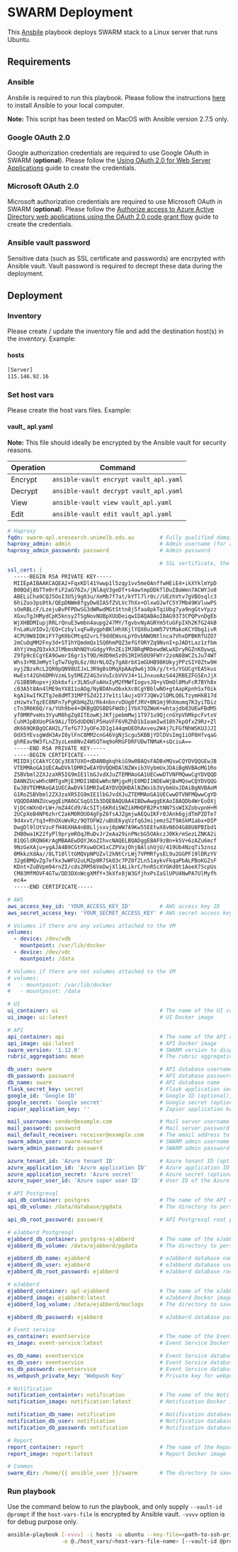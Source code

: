 # SWARM Deployment

This [Ansbile](https://www.ansible.com/) playbook deploys SWARM stack to a Linux server that runs Ubuntu.

## Requirements

### Ansible

Ansbile is required to run this playbook. Please follow the instructions [here](https://docs.ansible.com/ansible/latest/installation_guide/intro_installation.html) to install Ansible to your local computer.

**Note:** This script has been tested on MacOS with Ansible version 2.7.5 only.

### Google OAuth 2.0

Google authorization credentials are required to use Google OAuth in SWARM (**optional**). Please follow the [Using OAuth 2.0 for Web Server Applications](https://developers.google.com/identity/protocols/OAuth2WebServer) guide to create the credentials.

### Microsoft OAuth 2.0

Microsoft authorization credentials are required to use Microsoft OAuth in SWARM (**optional**). Please follow the [Authorize access to Azure Active Directory web applications using the OAuth 2.0 code grant flow](https://docs.microsoft.com/en-us/azure/active-directory/develop/v1-protocols-oauth-code) guide to create the credentials.

### Ansible vault password

Sensitive data (such as SSL certificate and passwords) are encrpyted with Ansible vault. Vault password is required to decrept these data during the deployment.

## Deployment

### Inventory

Please create / update the inventory file and add the destination host(s) in the inventory. Example:

#### hosts

```bash
[Server]
115.146.92.16
```

### Set host vars

Please create the host vars files. Example:

#### vault_ apl.yaml

**Note:** This file should ideally be encrypted by the Ansible vault for security reasons.

| Operation | Command                                |
|-----------|----------------------------------------|
| Encrypt   | `ansible-vault encrypt vault_apl.yaml` |
| Decrypt   | `ansible-vault decrypt vault_apl.yaml` |
| View      | `ansible-vault view vault_apl.yaml`    |
| Edit      | `ansible-vault edit vault_apl.yaml`    |

```yaml
# Haproxy
fqdn: swarm-apl.eresearch.unimelb.edu.au        # Fully qualified domain name
haproxy_admin: admin                            # Admin username (for access /haprxoy?stats and /upload/usergroup endpoints)
haproxy_admin_password: password                # Admin password

                                                # SSL sertificate, the example is a self-signed certificate, please replace it with a proper SSL certificate
ssl_cert: |
  -----BEGIN RSA PRIVATE KEY-----
  MIIEpAIBAAKCAQEA2+FqxKDl41Ywwp1l5zqy1vv5meOAnffwHEiE4+ikXYklmYpD
  B0BQdj8bTTe0rFiF2aG76Zx/jNlAqV3geDT+s4awtmpDDkTlDuIBaWen7ACWYJo8
  ABELiCha9CQJ5OoI3U5j9g03u/XeMb7f7at/kYTl7lr0c//UEzhVtv7gVBOsqlc3
  6hiZoo3ps0tk/QEpDNWm8fgyDw8IA5fZVLVc7hXx+OlxwOJwfC5Y7Mb49KVluwPS
  sOeRBLcF/LzejuBvPFPDwSG3dWRwdMGtSttn8j5faa8pkTqiUbg7ya9ngGtvYpzz
  XGxuTgJHMydCpK5knsy2TSgNovNUBpXUUDeiqwIDAQABAoIBAG9373CPQPvnDgEb
  WjXHBDMIupjRRLrQnuE3wmbn4aupg247MY/TgvbvNyAGRYm5tuGFpIXh2KfG24kB
  FnLaKuVIOv2/EQ+CzbylxqFw8ygphBKlHhXKjlYQX0u1mW57VtMakoKCYObg1ivR
  4CPU9W8IOKiFY7gK0bCMtqd2vrLf9ddEWsnLpYOvbNWONtlnca7VhxDPBKRfUZO7
  2mCuOqMM2Fny3d+ST1hYQmdmQx15Q0hmPQZ3efGfORYZq9NvnI+pJADtLaz1zfbm
  4hYjVmqZQ3xkXJlMbmsNhNQYuGdgyYRn2EiIMJBRqMRbewdWLwXDryRGZnKOywqL
  Z9fp9cECgYEA9GwmrI6gr1sT9D/HdD9m5z0S3RIH50U9FWYr2zoN88WCZsJu74WT
  Whs3rM8JmMytlgTw7Ug9L6z/0UrNLOZy7gA8rbX1mGUHB98KUkyjPPzSIY0Ztw9H
  oyjZBzxRcL2QR0pQN98UIJxL3R9gBsOMqXpAAq9w6j3Ok/y/t+S/YGUCgYEA5kus
  HwEst42Gh6DMhVzmLSy5MEZ24G3xVuIcbVVVJ4+1LJnxueAzS442RBEZFG5EnJjX
  /G1BB9Ropx+jXbk6xfir3LNSuFoAHxIyM2FMWfIogvsJQ+yVDmOl8MuFcR7BYh8x
  c03A5t8An4lME9oYX8I1oAOg/NyBDAhuObxkXc8CgYBblwNO+gtAapKpnhSxfOik
  kgA1kwIfKZTgJe8dMT31MPfSZd2IJ7e1tilAujxQY7JQWv2lDMLQ0LTzymHkB17d
  zHzwYxTqzEC8NFn7yPgKbHqZU/Rk4nbnrvDUg0fJRV+BN1mj9hXmumq7K3yiTDiz
  cTn3R6K6Q/ra/YUh9be4+QKBgQDSBDSFWdbj1YbX7QZWoK+whtajdb83UEwFBdMS
  yf0MRPveHs3YyuM8hgZq8ITEowKjJKfjpebmMwj1T971u9QjcnGYpVhMkpcFvtxV
  CuhMJpBXUoPSk9Ai/TD5dUDONlP5HaVFF6VRZhD1bIoamIwd18h7kpOfxZ9Rz+Zl
  dK669QKBgQCAH2L/TefG77JyOFeJD1g144qmUEOhAxveu2W4j7LFGfNhWSKUJJJI
  OdX5YEvsgWdH3AvI0ylFnC8MM2cnG46VgNjScgu5KBBjYDlDVsImg1iOP8HfvqaG
  ghREav9W3fLnZ3yzLem8NvZ4W5QTmq9oRRGFDRFUDwTNMaK+sQciuA==
  -----END RSA PRIVATE KEY-----
  -----BEGIN CERTIFICATE-----
  MIIDXjCCAkYCCQCy3E87UXO+dDANBgkqhkiG9w0BAQsFADBxMQswCQYDVQQGEwJB
  VTEMMAoGA1UECAwDVklDMRIwEAYDVQQHDAlNZWxib3VybmUxJDAiBgNVBAoMG1Ro
  ZSBVbml2ZXJzaXR5IG9mIE1lbGJvdXJuZTEMMAoGA1UECwwDTVNFMQwwCgYDVQQD
  DANNZUcwHhcNMTgxMjE3MDI1NDEwWhcNMjgxMjE0MDI1NDEwWjBxMQswCQYDVQQG
  EwJBVTEMMAoGA1UECAwDVklDMRIwEAYDVQQHDAlNZWxib3VybmUxJDAiBgNVBAoM
  G1RoZSBVbml2ZXJzaXR5IG9mIE1lbGJvdXJuZTEMMAoGA1UECwwDTVNFMQwwCgYD
  VQQDDANNZUcwggEiMA0GCSqGSIb3DQEBAQUAA4IBDwAwggEKAoIBAQDb4WrEoOXj
  VjDCnWXnOrLW+/mZ44Cd9/AcSITj6KRdiSWZikMHQFB2PxtNN7SsWIXZobvpnH+M
  2UCpXeB4NP6zhrC2akMOROUO4gFpZ6fsAJZgmjwAEQuIKFr0JAnk6gjdTmP2DTe7
  9d4xvt/tq3+RhOXuWvRz/9QTOFW2/uBUE6yqVzfqGJmijemzS2T9ASkM1abx+DIP
  DwgDl9lUtVzuFfH46XHA4nB8Lljsxvj0pWW7A9Kw55EEtwX8vN6O4G88U8PBIbd1
  ZHB0wa1K22fyPl9prymROqJRuDvJr2eAa29inPNcbG5OAkczJ0KkrmSezLZNKA2i
  81QGldRQN6KrAgMBAAEwDQYJKoZIhvcNAQELBQADggEBAF9zBn+kSV+6zAZu6mcf
  9NzGeXAju+ygAJA4B9CGtPXuwOCH1xCZPVajOhjBAlshUjU/419Ub4NzqTi5znsz
  0MkkzXdAa//8LT10lltGMQVpNPUZvl2kNtCrLWj7VPMRfysEL9u2GGPF19lDRzYV
  32g6BMQvZg7efkx3wWFU2uLM2p0R7SkO3c7PZ0fZLnS1aykvFkqaPbALPBoKGZsF
  KDnt+ZuBVpm94rnZI/cds2RM56VeDwjXl1ALikrC/hnRScXYGKd0t1AoeX7ScpUs
  CM83MfMOVF4GTw/DD3DXnWcgXMfY+3kXfx8jW3GfjhxPsIaSlUPU4NwPA7UlMyfh
  ec4=
  -----END CERTIFICATE-----

# AWS
aws_access_key_id: 'YOUR_ACCESS_KEY_ID'         # AWS access key ID
aws_secret_access_key: 'YOUR_SECRET_ACCESS_KEY' # AWS secret access key

# Volumes if there are any volumes attached to the VM
volumes:
  - device: /dev/vdb
    mountpoint: /var/lib/docker
  - device: /dev/vdc
    mountpoint: /data

# Volumes if there are not volumes attached to the VM
# volumes:
#   - mountpoint: /var/lib/docker
#   - mountpoint: /data

# UI
ui_container: ui                                # The name of the UI container
ui_image: ui:latest                             # UI Docker image

# API
api_container: api                              # The name of the API container
api_image: api:latest                           # API Docker image
swarm_version: '1.12.0'                         # SWARM version to display in the UI
rubric_aggregation: mean                        # The rubric aggregation model, currently only `mean` is valid

db_user: swarm                                  # API database username
db_password: password                           # API database password
db_name: swarm                                  # API database name
flask_secret_key: secret                        # Flask application secret key
google_id: 'Google ID'                          # Google ID (optional), for Google Oauth only
google_secret: 'Google secret'                  # Google secret (optional), for Google Oauth only
zapier_application_key: ''                      # Zapier application key (optional), currently not in use

mail_username: sender@example.com               # Mail server username
mail_password: password                         # Mail server password
mail_default_receiver: receiver@example.com     # The email address to receive the reports
swarm_admin_user: swarm-master                  # SWARM admin username
swarm_admin_password: password                  # SWARM admin password

azure_tenant_id: 'Azure tenant ID'              # Azure tenant ID (optional), for Microsoft Oauth only
azure_application_id: 'Azure application ID'    # Azure application ID (optional), for Microsoft Oauth only
azure_application_secret: 'Azure secret'        # Azure secret (optional), for Microsoft Oauth only
azure_super_user_id: 'Azure super user ID'      # User ID of the Azure super user, currently not in use

# API Postgresql
api_db_container: postgres                      # The name of the API database container
api_db_volume: /data/database/pgdata            # The directory to persist the database files

api_db_root_password: password                  # API Postgresql root password

# eJabberd Postgresql
ejabberd_db_container: postgres-ejabberd        # The name of the eJabberd database container
ejabberd_db_volume: /data/ejabberd/pgdata       # The directory to persist the database files

ejabberd_db_name: ejabberd                      # eJabberd database name
ejabberd_db_user: ejabberd                      # eJabberd database username
ejabberd_db_root_password: ejabberd             # eJabberd database root password

# eJabberd
ejabberd_container: apl-ejabberd                # The name of the eJabberd container
ejabberd_image: ejabberd:latest                 # eJabberd Docker image
ejabberd_log_volume: /data/ejabberd/muclogs     # The directory to save the eJabberd muclogs

ejabberd_db_password: ejabberd                  # eJabberd database password

# Event service
es_container: eventservice                      # The name of the Event Service container
es_image: event-service:latest                  # Event Service Docker image

es_db_name: eventservice                        # Event Service database name
es_db_user: eventservice                        # Event Service database username
es_db_password: eventservice                    # Event Service database password
ns_webpush_private_key: 'Webpush Key'           # Private key for webpush service

# Notification
notification_containter: notification           # The name of the Notification container
notification_image: notification:latest         # Notification Docker image

notification_db_name: notification              # Notification database name
notification_db_user: notification              # Notification database username
notification_db_password: notification          # Notification database password

# Report
report_container: report                        # The name of the Report container
report_image: report:latest                     # Report Docker image

# Common
swarm_dir: /home/{{ ansible_user }}/swarm       # The directory to save the docker-compose file
```

### Run playbook

Use the command below to run the playbook, and only supply `--vault-id @prompt` if the `host-vars-file` is encrypted by Ansible vault. `-vvvv` option is for debug purpose only.

```bash
ansible-playbook [-vvvv] -i hosts -u ubuntu --key-file=<path-to-ssh-private-key> \
                 -e @./host_vars/<host-vars-file-name> [--vault-id @prompt] server.yaml
```